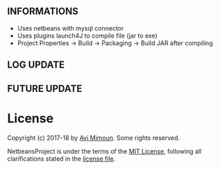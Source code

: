 INFORMATIONS
---------------------
* Uses netbeans with mysql connector
* Uses plugins launch4J to compile file (jar to exe)
* Project Properties -> Build -> Packaging -> Build JAR after compiling

LOG UPDATE 
---------------------


FUTURE UPDATE 
---------------------

 # License

Copyright (c) 2017-18 by [Avi Mimoun](mailto:contact@avim.eu).
Some rights reserved.

NetbeansProject is under the terms of the [MIT License](https://wikipedia.org/wiki/MIT_License), following all clarifications stated in the [license file](https://raw.githubusercontent.com/av1m/MinProject/master/LICENSE).
